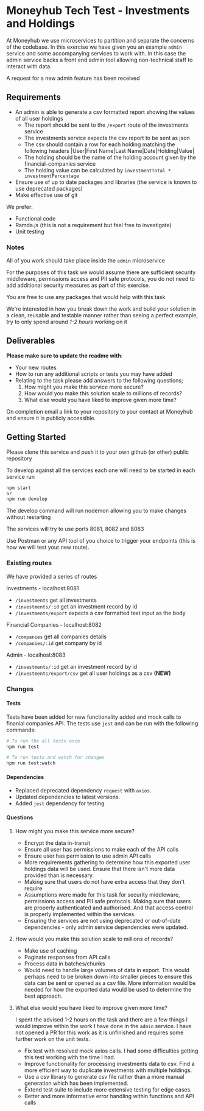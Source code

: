 # Moneyhub Tech Test - Investments and Holdings

At Moneyhub we use microservices to partition and separate the concerns of the codebase. In this exercise we have given you an example `admin` service and some accompanying services to work with. In this case the admin service backs a front end admin tool allowing non-technical staff to interact with data.

A request for a new admin feature has been received

## Requirements

- An admin is able to generate a csv formatted report showing the values of all user holdings
    - The report should be sent to the `/export` route of the investments service
    - The investments service expects the csv report to be sent as json
    - The csv should contain a row for each holding matching the following headers
    |User|First Name|Last Name|Date|Holding|Value|
    - The holding should be the name of the holding account given by the financial-companies service
    - The holding value can be calculated by `investmentTotal * investmentPercentage`
- Ensure use of up to date packages and libraries (the service is known to use deprecated packages)
- Make effective use of git

We prefer:
- Functional code 
- Ramda.js (this is not a requirement but feel free to investigate)
- Unit testing

### Notes
All of you work should take place inside the `admin` microservice

For the purposes of this task we would assume there are sufficient security middleware, permissions access and PII safe protocols, you do not need to add additional security measures as part of this exercise.

You are free to use any packages that would help with this task

We're interested in how you break down the work and build your solution in a clean, reusable and testable manner rather than seeing a perfect example, try to only spend around *1-2 hours* working on it

## Deliverables
**Please make sure to update the readme with**:

- Your new routes
- How to run any additional scripts or tests you may have added
- Relating to the task please add answers to the following questions;
    1. How might you make this service more secure?
    2. How would you make this solution scale to millions of records?
    3. What else would you have liked to improve given more time?
  

On completion email a link to your repository to your contact at Moneyhub and ensure it is publicly accessible.

## Getting Started

Please clone this service and push it to your own github (or other) public repository

To develop against all the services each one will need to be started in each service run

```bash
npm start
or
npm run develop
```

The develop command will run nodemon allowing you to make changes without restarting

The services will try to use ports 8081, 8082 and 8083

Use Postman or any API tool of you choice to trigger your endpoints (this is how we will test your new route).

### Existing routes
We have provided a series of routes 

Investments - localhost:8081
- `/investments` get all investments
- `/investments/:id` get an investment record by id
- `/investments/export` expects a csv formatted text input as the body

Financial Companies - localhost:8082
- `/companies` get all companies details
- `/companies/:id` get company by id

Admin - localhost:8083
- `/investments/:id` get an investment record by id
- `/investments/export/csv` get all user holdings as a csv **(NEW)**

### Changes

#### Tests
Tests have been added for new functionality added and mock calls to finanial companies API. The tests use `jest` and can be run with the following commands:

```bash
# To run the all tests once
npm run test

# To run tests and watch for changes
npm run test:watch
```

#### Dependencies
- Replaced deprecated dependency `request` with `axios`.
- Updated dependencies to latest versions.
- Added `jest` dependency for testing

#### Questions
1. How might you make this service more secure?
    * Encrypt the data in-transit
    * Ensure all user has permissions to make each of the API calls
    * Ensure user has permission to use admin API calls
    * More requirements gathering to determine how this exported user holdings data will be used. Ensure that there isn't more data provided than is necessary.
    * Making sure that users do not have extra access that they don't require
    * Assumptions were made for this task for security middleware, permissions access and PII safe protocols. Making sure that users are properly authenticated and authorised. And that access control is properly implemented within the services.
    * Ensuring the services are not using deprecated or out-of-date dependencies - only admin service dependencies were updated.

2. How would you make this solution scale to millions of records?
    * Make use of caching
    * Paginate responses from API calls
    * Process data in batches/chunks
    * Would need to handle large volumes of data in export. This would perhaps need to be broken down into smaller pieces to ensure this data can be sent or opened as a csv file. More information would be needed for how the exported data would be used to determine the best approach.

3. What else would you have liked to improve given more time?
    
    I spent the advised 1-2 hours on the task and there are a few things I would improve within the work I have done in the `admin` service. I have not opened a PR for this work as it is unfinished and requires some further work on the unit tests.

    * Fix test with resolved mock axios calls. I had some difficulties getting this test working with the time I had.
    * Improve functionality for processing investments data to csv. Find a more efficient way to duplicate investments with multiple holdings.
    * Use a csv library to generate csv file rather than a more manual generation which has been implemented.
    * Extend test suite to include more extensive testing for edge cases.
    * Better and more informative error handling within functions and API calls






